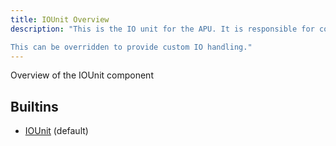 ```yaml
---
title: IOUnit Overview
description: "This is the IO unit for the APU. It is responsible for converting the prompts from the User to the LLM

This can be overridden to provide custom IO handling."
---
```

Overview of the IOUnit component
## Builtins
* [IOUnit](/docs/components/iounit/iounit/) (default)